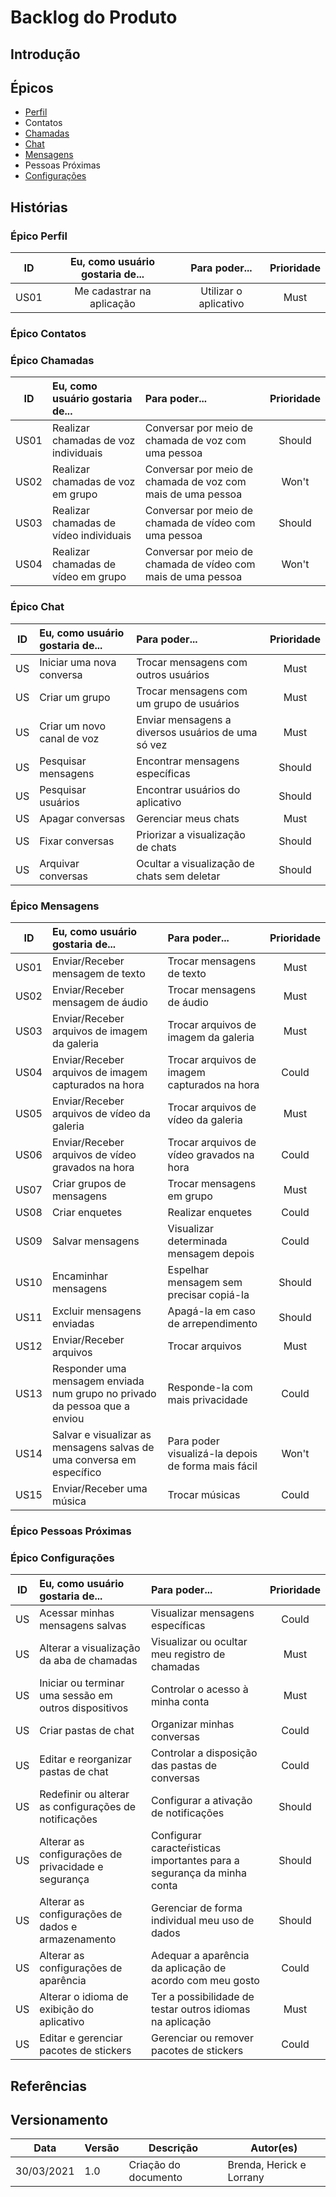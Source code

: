 # Backlog do Produto

## Introdução

## Épicos
- [Perfil](../docs/modelagem/backlog/epico_perfil.md) 
- Contatos
- [Chamadas](epico_chamada.md)
- [Chat](../docs/modelagem/backlog/epico_chat.md)
- [Mensagens](epico_mensagens.md)
- Pessoas Próximas
- [Configurações](../docs/modelagem/backlog/epico_configuracoes.md)
    
## Histórias

### Épico Perfil

|  ID | Eu, como usuário gostaria de...|    Para poder...      | Prioridade |
| :-: | :----------------------------: | :-------------------: | :--------: |
| US01| Me cadastrar na aplicação      | Utilizar o aplicativo |    Must    |

### Épico Contatos


### Épico Chamadas

|  ID | Eu, como usuário gostaria de...|    Para poder...      | Prioridade |
| :-: | :---------------------------- | :------------------- | :--------: |
| US01| Realizar chamadas de voz individuais   | Conversar por meio de chamada de voz com uma pessoa           |    Should   |
| US02| Realizar chamadas de voz em grupo      | Conversar por meio de chamada de voz com mais de uma pessoa   |    Won't    |
| US03| Realizar chamadas de vídeo individuais | Conversar por meio de chamada de vídeo com uma pessoa         |    Should   |
| US04| Realizar chamadas de vídeo em grupo    | Conversar por meio de chamada de vídeo com mais de uma pessoa |    Won't    |

### Épico Chat
|  ID | Eu, como usuário gostaria de...|              Para poder...                  | Prioridade |
| :-: | :----------------------------- | :------------------------------------------ | :--------: |
| US  |   Iniciar uma nova conversa    |    Trocar mensagens com outros usuários     |    Must    |
| US  |        Criar um grupo          |  Trocar mensagens com um grupo de usuários  |    Must    |
| US  |   Criar um novo canal de voz   | Enviar mensagens a diversos usuários de uma só vez |    Must    |
| US  |     Pesquisar mensagens        |       Encontrar mensagens específicas       |  Should    |
| US  |      Pesquisar usuários        |       Encontrar usuários do aplicativo      |  Should    |
| US  |       Apagar conversas         |             Gerenciar meus chats            |    Must    |
| US  |       Fixar conversas          |       Priorizar a visualização de chats     |  Should    |
| US  |      Arquivar conversas        | Ocultar a visualização de chats sem deletar |  Should    |

### Épico Mensagens
|  ID | Eu, como usuário gostaria de...|    Para poder...      | Prioridade |
| :-: | :---------------------------- | :------------------- | :--------: |
| US01| Enviar/Receber mensagem de texto  | Trocar mensagens de texto          |    Must   |
| US02| Enviar/Receber mensagem de áudio  | Trocar mensagens de áudio          |    Must   |
| US03| Enviar/Receber arquivos de imagem da galeria | Trocar arquivos de imagem da galeria|    Must    |
| US04| Enviar/Receber arquivos de imagem capturados na hora | Trocar arquivos de imagem capturados na hora |  Could   |
| US05| Enviar/Receber arquivos de vídeo da galeria | Trocar arquivos de vídeo da galeria |    Must    |
| US06| Enviar/Receber arquivos de vídeo gravados na hora | Trocar arquivos de vídeo gravados na hora|    Could    |
| US07| Criar grupos de mensagens | Trocar mensagens em grupo |    Must    |
| US08| Criar enquetes | Realizar enquetes|    Could    |
| US09| Salvar mensagens | Visualizar determinada mensagem depois |    Could   |
| US10| Encaminhar mensagens | Espelhar mensagem sem precisar copiá-la |    Should    |
| US11| Excluir mensagens enviadas | Apagá-la em caso de arrependimento |    Should    |
| US12| Enviar/Receber arquivos | Trocar arquivos |    Must   |
| US13| Responder uma mensagem enviada num grupo no privado da pessoa que a enviou| Responde-la com mais privacidade | Could|
| US14| Salvar e visualizar as mensagens salvas de uma conversa em específico | Para poder visualizá-la depois de forma mais fácil |    Won't    |
| US15| Enviar/Receber uma música | Trocar músicas |    Could    |


### Épico Pessoas Próximas


### Épico Configurações
|  ID |           Eu, como usuário gostaria de...             |    Para poder...      | Prioridade |
| :-: | :---------------------------------------------------  | :-------------------  | :--------: |
| US  |          Acessar minhas mensagens salvas              | Visualizar mensagens específicas |    Could    |
| US  |       Alterar a visualização da aba de chamadas       | Visualizar ou ocultar meu registro de chamadas |    Must    |
| US  | Iniciar ou terminar uma sessão em outros dispositivos | Controlar o acesso à minha conta |    Must    |
| US  |                  Criar pastas de chat                 | Organizar minhas conversas |    Could    |
| US  |          Editar e reorganizar pastas de chat          | Controlar a disposição das pastas de conversas |    Could    |
| US  | Redefinir ou alterar as configurações de notificações | Configurar a ativação de notificações |   Should    |
| US  |  Alterar as configurações de privacidade e segurança  | Configurar caracteŕisticas importantes para a segurança da minha conta |    Should    |
| US  |   Alterar as configurações de dados e armazenamento   | Gerenciar de forma individual meu uso de dados |    Should    |
| US  |         Alterar as configurações de aparência         | Adequar a aparência da aplicação de acordo com meu gosto |    Could    |
| US  |      Alterar o idioma de exibição do aplicativo       | Ter a possibilidade de testar outros idiomas na aplicação |    Must    |
| US  |         Editar e gerenciar pacotes de stickers        | Gerenciar ou remover pacotes de stickers |    Could    |

## Referências

## Versionamento

| Data       | Versão | Descrição                  | Autor(es)              |
| ---------- | ------ | -------------------------- | ---------------------- |
| 30/03/2021 | 1.0    | Criação do documento       |Brenda, Herick e Lorrany|
